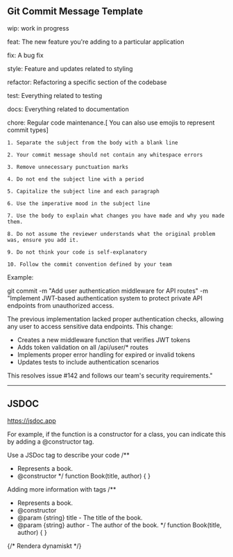 ## Git Commit Message Template

wip: work in progress

feat: The new feature you're adding to a particular application

fix: A bug fix

style: Feature and updates related to styling

refactor: Refactoring a specific section of the codebase

test: Everything related to testing

docs: Everything related to documentation

chore: Regular code maintenance.[ You can also use emojis to represent commit types]

    1. Separate the subject from the body with a blank line

    2. Your commit message should not contain any whitespace errors

    3. Remove unnecessary punctuation marks

    4. Do not end the subject line with a period

    5. Capitalize the subject line and each paragraph

    6. Use the imperative mood in the subject line

    7. Use the body to explain what changes you have made and why you made them.

    8. Do not assume the reviewer understands what the original problem was, ensure you add it.

    9. Do not think your code is self-explanatory

    10. Follow the commit convention defined by your team

Example:

git commit -m "Add user authentication middleware for API routes" -m "Implement JWT-based authentication system to protect private API endpoints from unauthorized access.

The previous implementation lacked proper authentication checks, allowing any user to access sensitive data endpoints. This change:

- Creates a new middleware function that verifies JWT tokens
- Adds token validation on all /api/user/\* routes
- Implements proper error handling for expired or invalid tokens
- Updates tests to include authentication scenarios

This resolves issue #142 and follows our team's security requirements."

---

## JSDOC

https://jsdoc.app

For example, if the function is a constructor for a class, you can indicate this by adding a @constructor tag.

Use a JSDoc tag to describe your code
/\*\*

- Represents a book.
- @constructor
  \*/
  function Book(title, author) {
  }

Adding more information with tags
/\*\*

- Represents a book.
- @constructor
- @param {string} title - The title of the book.
- @param {string} author - The author of the book.
  \*/
  function Book(title, author) {
  }

<Grid container>
    {/* Rendera dynamiskt */}
    <Grid item key={{/*game.id?*/}}>
    <GameCard 
    gameImage={game.image}/>
    </Grid>
</Grid>

